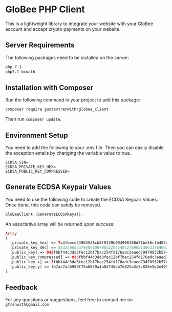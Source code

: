 # GloBee PHP Client
This is a lightweight library to integrate your website with your GloBee account and accept crypto payments on 
your website.

## Server Requirements
The following packages need to be installed on the server:
```bash
php 7.1
php7.1-bcmath
```

## Installation with Composer
Run the following command in your project to add this package:
```bash
composer require gustavtrenwith/globee_client
```
Then run `composer update`.

## Environment Setup
You need to add the following to your .env file. Then you can easily disable the exception emails by changing the 
variable value to true.
```
ECDSA_SIN=
ECDSA_PRIVATE_KEY_HEX=
ECDSA_PUBLIC_KEY_COMPRESSED=
```

## Generate ECDSA Keypair Values
You need to use the following code to create the ECDSA Keypair Values. Once done, this code can safely be removed.
```php
GloBeeClient::GenerateECDSAKeys();
```
An associative array will be returned upon success:
```php
Array
(
  [private_key_hex] => 7a4fbece43963538cb8f9149b094906168d71be36cfb405e6930fddb42da2c7d
  [private_key_dec] => 55323065337948610870652254548527896513063178460294714145329611159...
  [public_key] => 043fbbf44c3da3fec12bf7bac254fd176adc3eaed79470932b574d8d60728eb206fb7a...
  [public_key_compressed] => 033fbbf44c3da3fec12bf7bac254fd176adc3eaed79470932b574d8d607...
  [public_key_x] => 3fbbf44c3da3fec12bf7bac254fd176adc3eaed79470932b574d8d60728eb206
  [public_key_y] => fb7ac7ac6959f75a6859a1a8d745db7e825a3c5c826e5b2e4950892b35772313
)
```

## Feedback
For any questions or suggestions, feel free to contact me on `gtrenwith@gmail.com`

